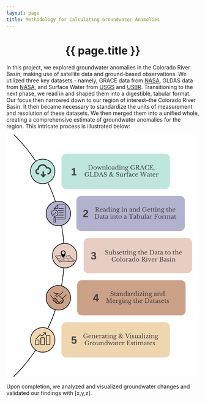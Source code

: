 ```yaml
---
layout: page
title: Methodology for Calculating Groundwater Anamolies
---
```


<div style="text-align: center;">
  <h1>{{ page.title }}</h1>
</div>

In this project, we explored groundwater anomalies in the Colorado River Basin, making use of satellite data and ground-based observations. We utilized three key datasets - namely, GRACE data from [NASA](https://grace.jpl.nasa.gov/data/get-data/jpl_global_mascons/), GLDAS data from [NASA](https://hydro1.gesdisc.eosdis.nasa.gov/data/GLDAS/GLDAS_NOAH025_M.2.1/doc/README_GLDAS2.pdf), and Surface Water from [USGS](https://waterdata.usgs.gov/nwis) and [USBR](https://www.usbr.gov/uc/water/hydrodata/nav.html).
Transitioning to the next phase, we read in and shaped them into a digestible, tabular format. Our focus then narrowed down to our region of interest–the Colorado River Basin.
It then became necessary to standardize the units of measurement and resolution of these datasets. We then merged them into a unified whole, creating a comprehensive estimate of groundwater anomalies for the region. This intricate process is illustrated below:

![Methods](assets/img/numbered-methods.png)

Upon completion, we analyzed and visualized groundwater changes and validated our findings with [x,y,z].
